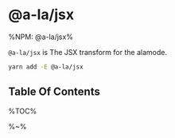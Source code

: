 # @a-la/jsx

%NPM: @a-la/jsx%

`@a-la/jsx` is The JSX transform for the alamode.

```sh
yarn add -E @a-la/jsx
```

## Table Of Contents

%TOC%

%~%
